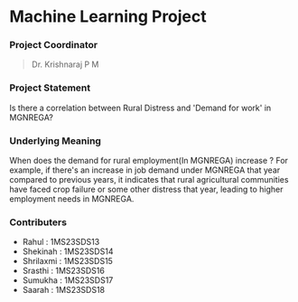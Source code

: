 # Machine Learning Project
### Project Coordinator 
> Dr. Krishnaraj P M

### Project Statement 
Is there a correlation between Rural Distress and 'Demand for work' in MGNREGA?

### Underlying Meaning 
When does the demand for rural employment(In MGNREGA) increase ? For example, if there's an increase in job demand under MGNREGA that year compared to previous years, it indicates that rural agricultural communities have faced crop failure or some other distress that year, leading to higher employment needs in MGNREGA.

### Contributers 
* Rahul : 1MS23SDS13
* Shekinah : 1MS23SDS14
* Shrilaxmi : 1MS23SDS15
* Srasthi : 1MS23SDS16
* Sumukha : 1MS23SDS17
* Saarah : 1MS23SDS18

